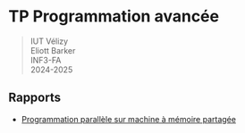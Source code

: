 # TP Programmation avancée

> IUT Vélizy  
> Eliott Barker  
> INF3-FA  
> 2024-2025  

## Rapports

- [Programmation parallèle sur machine à mémoire partagée](Rapports/Rapport.md)  
